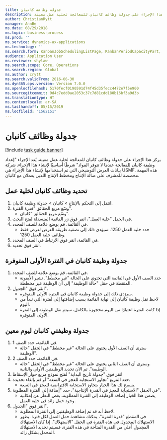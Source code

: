 ```yaml
---
title: جدولة وظائف كانبان
description: يركز هذا الإجراء على جدولة وظائف كانبان للمعالجة لخلية عمل معينة.
author: ChristianRytt
manager: AnnBe
ms.date: 08/29/2018
ms.topic: business-process
ms.prod: ''
ms.service: dynamics-ax-applications
ms.technology: ''
ms.search.form: KanbanJobSchedulingListPage, KanbanPeriodCapacityPart, SysLookupMultiSelectGrid, KanbanBoardScheduleJobForward
audience: Application User
ms.reviewer: shylaw
ms.search.scope: Core, Operations
ms.search.region: Global
ms.author: crytt
ms.search.validFrom: 2016-06-30
ms.dyn365.ops.version: Version 7.0.0
ms.openlocfilehash: 5170fecf0190591d74f45d35fecc4472e7f5e900
ms.sourcegitcommit: 9d4c7edd0ae2053c37c7d81cdd180b16bf3a9d3b
ms.translationtype: HT
ms.contentlocale: ar-SA
ms.lasthandoff: 05/15/2019
ms.locfileid: "1562151"
---
```

# <a name="schedule-kanban-jobs"></a>جدولة وظائف كانبان

[!include [task guide banner](../../includes/task-guide-banner.md)]

يركز هذا الإجراء على جدولة وظائف كانبان للمعالجة لخلية عمل معينة. يُعد الإجراء "إعداد وظيفة كانبان للمعالجة عندما لا تتوفر المواد" شرطًا أساسيًا لإنشاء هذا الإجراء. شركة بيانات العرض التوضيحي التي تم استخدامها لإنشاء هذا الإجراء هي USMF. هذه المهمة مخصصة للمشرف على صالة الإنتاج‬ ومخطط الإنتاج‬ اللذين يعملان مع كانبان.


## <a name="select-kanban-jobs-for-a-work-cell"></a>تحديد وظائف كانبان لخلية عمل
1. انتقل إلى التحكم بالإنتاج‬ > كانبان > جدولة وظيفة كانبان‬.
2. وسّع مربع الحقائق "قدرة الفترة‬".
    * وسّع مربع الحقائق "كانبان".  
3. في الحقل "خلية العمل"، انقر فوق زر القائمة المنسدلة لفتح البحث.
4. في القائمة، قم بوضع علامة للصف المحدد.
    * حدد خلية العمل 1250. سيؤدي ذلك إلى تصفية طريقة العرض لعرض فقط وظائف خلية العمل 1250.  
5. في القائمة، انقر فوق الارتباط في الصف المحدد.
6. انقر فوق تحديد.

## <a name="schedule-a-kanban-job-in-the-first-available-period"></a>جدولة وظيفة كانبان في الفترة الأولى المتوفرة
1. في القائمة، قم بوضع علامة للصف المحدد.
    * حدد الصف الأول في القائمة التي تحتوي على الحالة "غير مخطط‬". تشير الأيقونة المنقطة في حقل "حالة الوظيفة" إلى أن الوظيفة غير مخططة.  
2. انقر فوق "الجدول‬".
    * سيؤدي ذلك إلى جدولة وظيفة كانبان في الفترة الأولى المتوفرة.  
    * لاحظ نقل وظيفة كانبان إلى نهاية القائمة بسبب إضافتها إلى لفترة التي تبدأ من اليوم.  
    * إذا كانت الفترة اعتبارًا من اليوم محجوزة بالكامل، سيتم نقل الوظيفة إلى الفترة الأولى المتوفرة.  

## <a name="schedule-two-kanban-jobs-for-a-specific-day"></a>جدولة وظيفتي كانبان ليوم معين
1. في القائمة، حدد الصف 1.
    * سترى أن الصف الأول يحتوي على الحالة "غير مخطط" في الحقل "حالة الوظيفة".  
2. في القائمة، حدد الصف 2.
    * وسترى أن الصف الثاني يحتوي على الحالة "غير مخطط" في الحقل "حالة الوظيفة". تم الآن تحديد الوظيفتين الأولى والثانية.  
3. انقر فوق "جدولة تاريخ البداية‬" لفتح نموذج مربع حوار الإسقاط‬
4. حدد المربع "تجاوز الاستجابة للعجز في السعة‬" أو قم بإلغاء تحديده.
    * يسمح لك هذا الخيار بتجاوز الاستجابة الافتراضية للعجز في السعة‬.  
5. في الحقل "الاستجابة للعجز في القدرة الإنتاجية‬"، حدد "إضافة إلى الفترة المطلوبة".
    * يضمن هذا الخيار إضافة الوظيفة إلى الفترة المطلوبة، بغض النظر عن إمكانية وجود حمل زائد في خلية العمل.  
6. انقر فوق "الجدول‬".
    * لاحظ أنه قد تم إضافة الوظيفتين إلى الفترة المطلوبة.  
    * في المقطع "قدرة الفترة‬"، يمكنك مشاهدة حمل العمل لكل فترة. يظهر الاستهلاك المجدول في هذه الفترة في الحقل "الاستهلاك". إذا كان الاستهلاك المجدول أعلى من القدرة المتاحة في هذه الفترة، فسيتم تحديد الاستهلاك المحمل بشكل زائد.  

